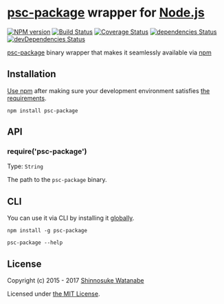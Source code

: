 # [psc-package](https://github.com/purescript/psc-package) wrapper for [Node.js](https://nodejs.org/)

[![NPM version](http://img.shields.io/npm/v/psc-package.svg)](https://www.npmjs.com/package/psc-package)
[![Build Status](http://img.shields.io/travis/joneshf/node-psc-package-bin.svg)](http://travis-ci.org/joneshf/node-psc-package-bin)
[![Coverage Status](https://img.shields.io/coveralls/joneshf/node-psc-package-bin.svg)](https://coveralls.io/github/joneshf/node-psc-package-bin?branch=master)
[![dependencies Status](https://david-dm.org/joneshf/node-psc-package-bin/status.svg)](https://david-dm.org/joneshf/node-psc-package-bin)
[![devDependencies Status](https://david-dm.org/joneshf/node-psc-package-bin/dev-status.svg)](https://david-dm.org/joneshf/node-psc-package-bin?type=dev)

[psc-package](https://github.com/purescript/psc-package) binary wrapper that makes it seamlessly available via [npm](https://www.npmjs.com/)

## Installation

[Use npm](https://docs.npmjs.com/cli/install) after making sure your development environment satisfies [the requirements](https://github.com/purescript/purescript/blob/ab5f139336c7343009e88c13b29c9cdf566b1713/INSTALL.md#the-curses-library).

```
npm install psc-package
```

## API

### require('psc-package')

Type: `String`

The path to the `psc-package` binary.

## CLI

You can use it via CLI by installing it [globally](https://docs.npmjs.com/files/folders#global-installation).

```
npm install -g psc-package

psc-package --help
```

## License

Copyright (c) 2015 - 2017 [Shinnosuke Watanabe](https://github.com/shinnn)

Licensed under [the MIT License](./LICENSE).
